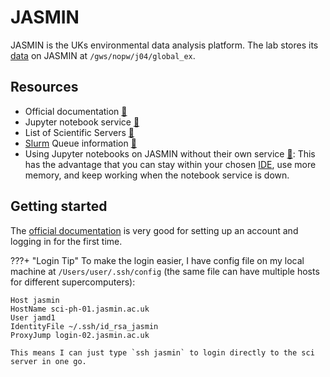 # JASMIN

JASMIN is the UKs environmental data analysis platform.
The lab stores its [data](../data/index.md) on JASMIN at `/gws/nopw/j04/global_ex`.

## Resources

* Official documentation [🔗](https://help.jasmin.ac.uk/docs/)
* Jupyter notebook service [🔗](https://notebooks.jasmin.ac.uk/)
* List of Scientific Servers [🔗](https://help.jasmin.ac.uk/docs/interactive-computing/sci-servers/)
* [Slurm](slurm.md) Queue information [🔗](https://help.jasmin.ac.uk/docs/batch-computing/slurm-queues/)
* Using Jupyter notebooks on JASMIN without their own service [🔗](https://gist.github.com/bewithankit/1848ba6a4feabd8a750df80b6f3555dc): 
This has the advantage that you can stay within your chosen [IDE](../software/ide.md), use more memory, and keep working when the notebook service is down.

## Getting started

The [official documentation](https://help.jasmin.ac.uk/docs/getting-started/) is very good for setting up
an account and logging in for the first time.

???+ "Login Tip"
To make the login easier, I have config file on my local machine at `/Users/user/.ssh/config`
(the same file can have multiple hosts for different supercomputers):
```config
Host jasmin
HostName sci-ph-01.jasmin.ac.uk
User jamd1
IdentityFile ~/.ssh/id_rsa_jasmin
ProxyJump login-02.jasmin.ac.uk
```

    This means I can just type `ssh jasmin` to login directly to the sci server in one go.